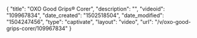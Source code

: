 {
    "title": "OXO Good Grips&reg; Corer",
    "description": "",
    "videoid": "109967834",
    "date_created": "1502518504",
    "date_modified": "1504247456",
    "type": "captivate",
    "layout": "video",
    "url": "\/v\/oxo-good-grips-corer\/109967834"
}
